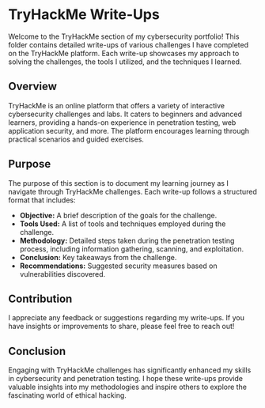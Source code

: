 # TryHackMe Write-Ups

Welcome to the TryHackMe section of my cybersecurity portfolio! This folder contains detailed write-ups of various challenges I have completed on the TryHackMe platform. Each write-up showcases my approach to solving the challenges, the tools I utilized, and the techniques I learned.

## Overview

TryHackMe is an online platform that offers a variety of interactive cybersecurity challenges and labs. It caters to beginners and advanced learners, providing a hands-on experience in penetration testing, web application security, and more. The platform encourages learning through practical scenarios and guided exercises.

## Purpose

The purpose of this section is to document my learning journey as I navigate through TryHackMe challenges. Each write-up follows a structured format that includes:

- **Objective:** A brief description of the goals for the challenge.
- **Tools Used:** A list of tools and techniques employed during the challenge.
- **Methodology:** Detailed steps taken during the penetration testing process, including information gathering, scanning, and exploitation.
- **Conclusion:** Key takeaways from the challenge.
- **Recommendations:** Suggested security measures based on vulnerabilities discovered.

## Contribution

I appreciate any feedback or suggestions regarding my write-ups. If you have insights or improvements to share, please feel free to reach out!

## Conclusion

Engaging with TryHackMe challenges has significantly enhanced my skills in cybersecurity and penetration testing. I hope these write-ups provide valuable insights into my methodologies and inspire others to explore the fascinating world of ethical hacking.


